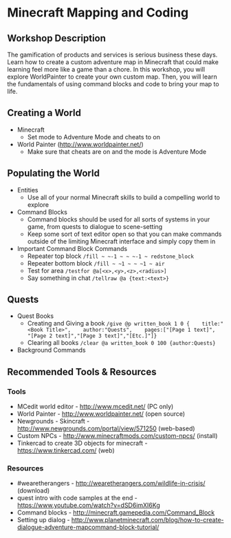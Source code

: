 # Minecraft Mapping and Coding

## Workshop Description
The gamification of products and services is serious business these days. Learn how to create a custom adventure map in Minecraft that could make learning feel more like a game than a chore. In this workshop, you will explore WorldPainter to create your own custom map. Then, you will learn the fundamentals of using command blocks and code to bring your map to life.

## Creating a World
- Minecraft
  - Set mode to Adventure Mode and cheats to on
- World Painter (http://www.worldpainter.net/)
  - Make sure that cheats are on and the mode is Adventure Mode

## Populating the World
- Entities
  - Use all of your normal Minecraft skills to build a compelling world to explore
- Command Blocks
  - Command blocks should be used for all sorts of systems in your game, from quests to dialogue to scene-setting
  - Keep some sort of text editor open so that you can make commands outside of the limiting Minecraft interface and simply copy them in
- Important Command Block Commands
  - Repeater top block `/fill ~ ~-1 ~ ~ ~-1 ~ redstone_block`
  - Repeater bottom block `/fill ~ ~1 ~ ~ ~1 ~ air`
  - Test for area `/testfor @a[<x>,<y>,<z>,<radius>]`
  - Say something in chat `/tellraw @a {text:<text>}`

## Quests
- Quest Books
  - Creating and Giving a book `/give @p written_book 1 0 {    title:"<Book Title>",    author:"Quests",    pages:["[Page 1 text]",        "[Page 2 text]","[Page 3 text]","[Etc.]"]}`
  - Clearing all books `/clear @a written_book 0 100 {author:Quests}`
- Background Commands

## Recommended Tools & Resources
### Tools
- MCedit world editor - http://www.mcedit.net/ (PC only)
- World Painter - http://www.worldpainter.net/ (open source)
- Newgrounds - Skincraft - http://www.newgrounds.com/portal/view/571250 (web-based)
- Custom NPCs - http://www.minecraftmods.com/custom-npcs/ (install)
- Tinkercad to create 3D objects for minecraft - https://www.tinkercad.com/ (web)

### Resources
- #wearetherangers - http://wearetherangers.com/wildlife-in-crisis/ (download)
- quest intro with code samples at the end - https://www.youtube.com/watch?v=dSD6imXI6Kg
- Command blocks  - http://minecraft.gamepedia.com/Command_Block
- Setting up dialog - http://www.planetminecraft.com/blog/how-to-create-dialogue-adventure-mapcommand-block-tutorial/
